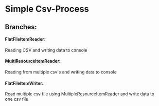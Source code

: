 # Simple Csv-Process

## Branches: 
#### FlatFileItemReader:
Reading CSV and writing data to console <br />

#### MultiResourceItemReader:
Reading from multiple csv's and writing data to console

#### FlatFileItemWriter:
Read multiple csv file using MultipleResourceItemReader and write data to one csv file
